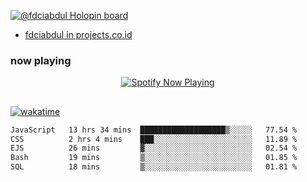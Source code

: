 [![@fdciabdul Holopin board](https://holopin.io/api/user/board?user=fdciabdul)](https://holopin.io/@fdciabdul)

- [fdciabdul in projects.co.id](https://projects.co.id/public/browse_users/view/496e26/fdciabdul)

### now playing 

<p align="center">
  <a href="https://open.spotify.com/user/31ljmyymhthokwewwcd6dsdmvprm" target="_blank"><img src="https://novatorem-psi-rosy.vercel.app/api/spotify" alt="Spotify Now Playing"/></a>
</p>

##

[![wakatime](https://wakatime.com/badge/user/87646243-158a-4241-a3cb-668e1fa2dbb8.svg)](https://wakatime.com/@87646243-158a-4241-a3cb-668e1fa2dbb8)
<!--START_SECTION:waka-->

```txt
JavaScript   13 hrs 34 mins  ███████████████████▒░░░░░   77.54 %
CSS          2 hrs 4 mins    ███░░░░░░░░░░░░░░░░░░░░░░   11.89 %
EJS          26 mins         ▓░░░░░░░░░░░░░░░░░░░░░░░░   02.54 %
Bash         19 mins         ▒░░░░░░░░░░░░░░░░░░░░░░░░   01.85 %
SQL          18 mins         ▒░░░░░░░░░░░░░░░░░░░░░░░░   01.81 %
```

<!--END_SECTION:waka-->
